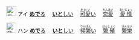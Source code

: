 <kbd><img src="https://glyphwiki.org/glyph/u611b.svg" width="26" height="26" alt="愛"></kbd>
<kbd>アイ</kbd>
[**めで**る]()　
[**いと**しい]()　
[<ruby>可愛<rt>かわい</rt></ruby>い]()　
[<ruby>恋愛<rt>れんあい</rt></ruby>]()　
[<ruby>愛情<rt>あいじょゝ</rt></ruby>]()　

<kbd><img src="https://glyphwiki.org/glyph/u611b.svg" width="26" height="26" alt="繁"></kbd>
<kbd>ハン</kbd>
[**めで**る]()　
[**いと**しい]()　
[<ruby>頻繁<rt>りんぱん</rt></ruby>い]()　
[<ruby>繁殖<rt>はんしょく</rt></ruby>]()　
[<ruby>繁栄<rt>はんえい</rt></ruby>]()　
